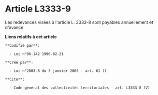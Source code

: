 # Article L3333-9

Les redevances visées à l'article L. 3333-8 sont payables annuellement et d'avance.

**Liens relatifs à cet article**

	**Codifié par**:

	  - Loi n°96-142 1996-02-21

	**Créé par**:

	  - Loi n°2003-8 du 3 janvier 2003 - art. 61 ()

	**Cite**:

	  - Code général des collectivités territoriales - art. L3333-8 (V)
